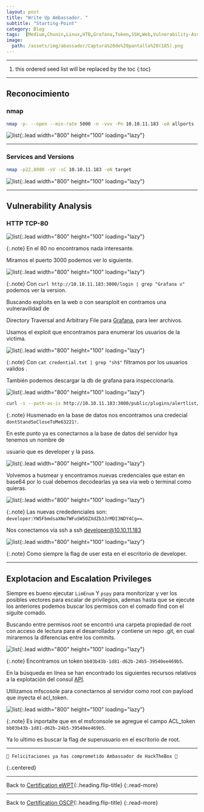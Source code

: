 ```yaml
---
layout: post
title: "Write Up Ambassador. "
subtitle: "Starting-Point"
category: Blog
tags:  [Medium,Chunin,Linux,HTB,Grafana,Token,SSH,Web,Vulnerability-Assessment,Database,Git,Common-Applications,Outdated-Software,Apache,MySQL,Python,SQL,Reconnaissance,Configuration-Analysis,Arbitrary-File-Read,Clear-Text-Credentials,Directory-Traversal,Web-Site-Structure-Discovery,eWPT,OSCP] 
image:
  path: /assets/img/abassador/Captura%20de%20pantalla%20(185).png
---
```


***
<!--more-->

1. this ordered seed list will be replaced by the toc
{:toc}

***

## Reconocimiento


### nmap


```bash
nmap -p- --open --min-rate 5000 -n -vvv -Pn 10.10.11.183 -oA allports
```


![list](/assets/img/abassador/Kali-2022-10-05-19-04-48.png){:.lead width="800" height="100" loading="lazy"}

***

### Services and Versions


```bash
nmap -p22,8080 -sV -sC 10.10.11.183 -oN target
```
![list](/assets/img/abassador/Kali-2022-10-05-19-07-49.png){:.lead width="800" height="100" loading="lazy"}


***

## Vulnerability Analysis


### HTTP TCP-80


![list](/assets/img/abassador/Kali-2022-10-05-19-25-14.png){:.lead width="800" height="100" loading="lazy"}


{:.note}
En el 80 no encontramos nada interesante. 


Miramos el puerto 3000 podemos ver lo siguiente.


![list](/assets/img/abassador/Kali-2022-10-05-19-24-21.png){:.lead width="800" height="100" loading="lazy"}


{:.note}
Con `curl http://10.10.11.183:3000/login | grep "Grafana v"` podemos ver la version. 


Buscando exploits en la web o con searsploit en contramos una vulneravilidad de 


Directory Traversal and Arbitrary File para [Grafana], para leer archivos.


[Grafana]:https://vk9-sec.com/grafana-8-3-0-directory-traversal-and-arbitrary-file-read-cve-2021-43798/


Usamos el exploit que encontramos para enumerar los usuarios de la victima.


![list](/assets/img/abassador/Kali-2022-10-05-19-16-09.png){:.lead width="800" height="100" loading="lazy"}


{:.note}
Con `cat credential.txt | grep "sh$"` filtramos por los usuarios validos . 


También podemos descargar la db de grafana para inspeccionarla.


![list](/assets/img/abassador/Kali-2022-10-05-19-23-02.png){:.lead width="800" height="100" loading="lazy"}


```bash
curl -s --path-as-is http://10.10.11.183:3000/public/plugins/alertlist/../../../../../../../../var/lib/grafana/grafana.db -o grafana.db
```

{:.note}
Husmenado en la base de datos nos encontramos una credecial `dontStandSoCloseToMe63221!`.


En este punto ya es conectarnos a la base de datos del servidor hya tenemos un nombre de


usuario que es developer y la pass.


![list](/assets/img/abassador/Kali-2022-10-05-19-38-25.png){:.lead width="800" height="100" loading="lazy"}


Volvemos a husmear y encontramos nuevas credenciales que estan en base64 por lo cual debemos decodearlas ya sea via web o terminal como quieras.


![list](/assets/img/abassador/Kali-2022-10-05-19-39-23.png){:.lead width="800" height="100" loading="lazy"}


{:.note}
Las nuevas crededenciales son: `developer:YW5FbmdsaXNoTWFuSW5OZXdZb3JrMDI3NDY4Cg==`.


Nos conectamos via ssh a ssh developer@10.10.11.183


![list](/assets/img/abassador/Kali-2022-10-05-19-42-45.png){:.lead width="800" height="100" loading="lazy"}


{:.note}
Como siempre la flag de user esta en el escritorio de developer.


***

## Explotacion and Escalation Privileges


Siempre es bueno ejecutar `LimEnum` Y `pspy` para monitorizar y ver los posibles vectores para escalar de privilegios, ademas hasta que se ejecute los anteriores podemos buscar los permisos con el comado find con el siguite comado.


Buscando entre permisos root se encontró una carpeta propiedad de root con acceso de lectura para el desarrollador y contiene un repo .git, en cual miraremos la diferencias entre los commits.


![list](/assets/img/abassador/Kali-2022-10-05-21-25-52.png){:.lead width="800" height="100" loading="lazy"}


{:.note}
Encontramos un token `bb03b43b-1d81-d62b-24b5-39540ee469b5`.


En la búsqueda en línea se han encontrado los siguientes recursos relativos a la explotación del consul [API].


[API]: https://www.infosecmatter.com/metasploit-module-library/?mm=exploit/multi/misc/consul_service_exec


Utilizamos mfscosole para conectarnos al servidor como root con payload que inyecta el acl_token.


![list](/assets/img/abassador/Kali-2022-10-05-22-31-29.png){:.lead width="800" height="100" loading="lazy"}


{:.note}
Es inportalte que en el msfconsole se agregue el campo ACL_token `bb03b43b-1d81-d62b-24b5-39540ee469b5`.


Ya lo ultimo es buscar la flag de superusuario en el escritorio de root.

***

```shell
🎉 Felicitaciones ya has comprometido Ambassador de HackTheBox 🎉
```
{:.centered}

***
Back to [Certification eWPT](){:.heading.flip-title}
{:.read-more}

***
Back to [Certification OSCP](){:.heading.flip-title}
{:.read-more}
